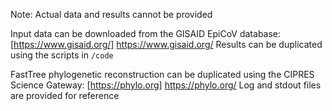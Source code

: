 Note: Actual data and results cannot be provided

Input data can be downloaded from the GISAID EpiCoV database: [https://www.gisaid.org/] https://www.gisaid.org/
Results can be duplicated using the scripts in `/code`

FastTree phylogenetic reconstruction can be duplicated using the CIPRES Science Gateway: [https://phylo.org] https://phylo.org/
Log and stdout files are provided for reference